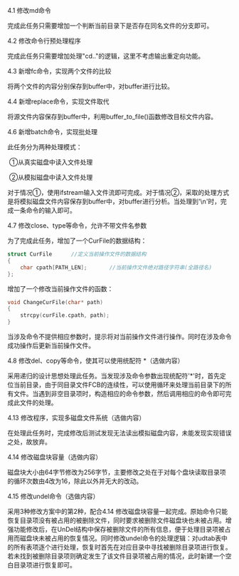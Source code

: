4.1 修改md命令

完成此任务只需要增加一个判断当前目录下是否存在同名文件的分支即可。

4.2 修改命令行预处理程序

完成此任务只需要增加处理"cd.."的逻辑，这里不考虑输出重定向功能。

4.3 新增fc命令，实现两个文件的比较

将两个文件的内容分别保存到buffer中，对buffer进行比较。

4.4 新增replace命令，实现文件取代

将源文件内容保存到buffer中，利用buffer_to_file()函数修改目标文件内容。

4.6 新增batch命令，实现批处理

此任务分为两种处理模式：

​	①从真实磁盘中读入文件处理

​	②从模拟磁盘中读入文件处理

对于情况①，使用ifstream输入文件流即可完成。对于情况②，采取的处理方式是将模拟磁盘文件内容保存到buffer中，对buffer进行分析。当处理到'\n'时，完成一条命令的输入即可。

4.7 修改close、type等命令，允许不带文件名参数

为了完成此任务，增加了一个CurFile的数据结构：

```c++
struct CurFile		//定义当前操作文件的数据结构
{
	char cpath[PATH_LEN];		//当前操作文件绝对路径字符串(全路径名)
};
```

增加了一个修改当前操作文件的函数：

```c++
void ChangeCurFile(char* path)
{
	strcpy(curFile.cpath, path);
}
```

当涉及命令不提供相应参数时，提示将对当前操作文件进行操作。同时在涉及命令成功操作后更新当前操作文件。

4.8 修改del、copy等命令，使其可以使用统配符 *（选做内容）

采用递归的设计思想处理此任务。当发现涉及命令参数出现统配符'*'时，首先定位当前目录，由于同目录文件FCB的连续性，可以使用循环来处理当前目录下的所有文件。当遇到非空目录项时，构造相应的命令参数，然后调用相应的命令即可完成此文件的处理。

4.13 修改程序，实现多磁盘文件系统（选做内容）

在处理此任务时，完成修改后测试发现无法读出模拟磁盘内容，未能发现实现错误之处，故放弃。

4.14 修改磁盘块容量（选做内容）

磁盘块大小由64字节修改为256字节，主要修改之处在于对每个盘块读取目录项的循环次数由4改为16，除此以外并无大的改动。

4.15 修改undel命令（选做内容）

采用3种修改方案中的第2种，配合4.14 修改磁盘块容量一起完成。原始命令只能恢复目录项没有被占用的被删除文件，同时要求被删除文件磁盘块也未被占用。增强功能修改后，在UnDel结构中保存被删除文件的所有信息，便于处理目录项被占用而磁盘块未被占用的恢复情况。同时修改undel命令的处理逻辑：对udtab表中的所有表项逐个进行处理，恢复时首先在对应目录中寻找被删除目录项进行恢复。若未找到被删除目录项则确定发生了该文件目录项被占用的情况，此时新建一个空白目录项进行恢复即可。